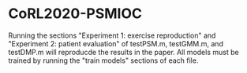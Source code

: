 # CoRL2020-PSMIOC
Running the sections "Experiment 1: exercise reproduction" and "Experiment 2: patient evaluation" of testPSM.m, testGMM.m, and testDMP.m will reproducde the results in the paper. All models must be trained by running the "train models" sections of each file.
